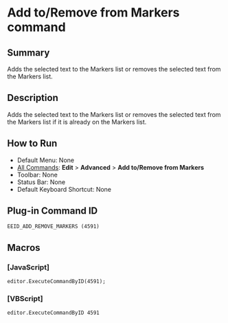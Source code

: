 # Add to/Remove from Markers command

## Summary

Adds the selected text to the Markers list or removes the selected text from the Markers list.

## Description

Adds the selected text to the Markers list or removes the selected text from the Markers list if it is already on the Markers list.

## How to Run

- Default Menu: None
- [All Commands](../tools/all_commands): **Edit** \> **Advanced**
\> **Add to/Remove from Markers**
- Toolbar: None
- Status Bar: None
- Default Keyboard Shortcut: None

## Plug-in Command ID

```
EEID_ADD_REMOVE_MARKERS (4591)```

## Macros

### \[JavaScript\]

```
editor.ExecuteCommandByID(4591);
```

### \[VBScript\]

```
editor.ExecuteCommandByID 4591
```
